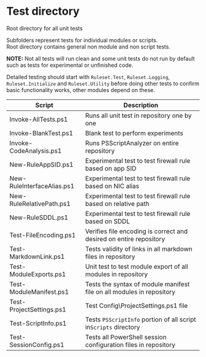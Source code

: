 
# Test directory

Root directory for all unit tests

Subfolders represent tests for individual modules or scripts.\
Root directory contains general non module and non script tests.

**NOTE:** Not all tests will run clean and some unit tests do not run by default
such as tests for experimental or unfinished code.

Detailed testing should start with `Ruleset.Test`, `Ruleset.Logging`, `Ruleset.Initialize` and
`Ruleset.Utility` before doing other tests to confirm basic functionality works, other modules
depend on these.

| Script                     | Description                                                           |
| -------------------------- | --------------------------------------------------------------------- |
| Invoke-AllTests.ps1        | Runs all unit test in repository one by one                           |
| Invoke-BlankTest.ps1       | Blank test to perform experiments                                     |
| Invoke-CodeAnalysis.ps1    | Runs PSScriptAnalyzer on entire repository                            |
| New-RuleAppSID.ps1         | Experimental test to test firewall rule based on app SID              |
| New-RuleInterfaceAlias.ps1 | Experimental test to test firewall rule based on NIC alias            |
| New-RuleRelativePath.ps1   | Experimental test to test firewall rule based on relative path        |
| New-RuleSDDL.ps1           | Experimental test to test firewall rule based on SDDL                 |
| Test-FileEncoding.ps1      | Verifies file encoding is correct and desired on entire repository    |
| Test-MarkdownLink.ps1      | Tests validity of links in all markdown files in repository           |
| Test-ModuleExports.ps1     | Unit test to test module export of all modules in repository          |
| Test-ModuleManifest.ps1    | Tests the syntax of module manifest file on all modules in repository |
| Test-ProjectSettings.ps1   | Test Config\ProjectSettings.ps1 file                                  |
| Test-ScriptInfo.ps1        | Tests `PSScriptInfo` portion of all script in`Scripts` directory      |
| Test-SessionConfig.ps1     | Tests all PowerShell session configuration files in repository        |
